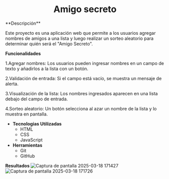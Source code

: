 <h1 align="center"> Amigo secreto </h1>
**Descripción**

Este proyecto es una aplicación web que permite a los usuarios agregar nombres de amigos a una lista y luego realizar un sorteo aleatorio para determinar quién será el "Amigo Secreto".

**Funcionalidades**

1.Agregar nombres: Los usuarios pueden ingresar nombres en un campo de texto y añadirlos a la lista con un botón.

2.Validación de entrada: Si el campo está vacío, se muestra un mensaje de alerta.

3.Visualización de la lista: Los nombres ingresados aparecen en una lista debajo del campo de entrada.

4.Sorteo aleatorio: Un botón selecciona al azar un nombre de la lista y lo muestra en pantalla.


- **Tecnologias Utilizadas**
  - HTML
  - CSS
  - JavaScript
- **Herramientas**
  - Git
  - GitHub

**Resultados**
![Captura de pantalla 2025-03-18 171427](https://github.com/user-attachments/assets/31102bec-df9c-4c94-b2e2-d32c27407225)
![Captura de pantalla 2025-03-18 171726](https://github.com/user-attachments/assets/d8d36ab0-b5da-4d79-8704-af17ab4e9887)
